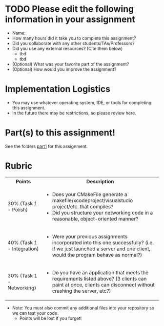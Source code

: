 # TODO Please edit the following information in your assignment

- Name:
- How many hours did it take you to complete this assignment?
- Did you collaborate with any other students/TAs/Professors?
- Did you use any external resources? (Cite them below)
  - tbd
  - tbd
- (Optional) What was your favorite part of the assignment?
- (Optional) How would you improve the assignment?

# Implementation Logistics

- You may use whatever operating system, IDE, or tools for completing this assignment.
- In the future there may be restrictions, so please review here.

# Part(s) to this assignment!

See the folders [part1](./part1) for this assignment.

# Rubric
 
  <table>
  <tbody>
    <tr>
      <th>Points</th>
      <th align="center">Description</th>
    </tr>
    <tr>	  
      <td>30% (Task 1 - Polish)</td>
	<td align="left"><ul><li>Does your CMakeFile generate a makefile/xcodeproject/visualstudio project/etc. that compiles?</li><li>Did you structure your networking code in a reasonable, object-oriented manner?</li></ul></td>
     </tr>
     <tr>
	<td>40% (Task 1 - Integration)</td>
	<td align="left"><ul><li>Were your previous assignments incorporated into this one successfully? (i.e. if we just launched a server and one client, would the program behave as normal?)</li></ul></td>
    </tr>	     
      <td>30% (Task 1 - Networking)</td>
	<td align="left"><ul><li>Do you have an application that meets the requirements listed above? (3 clients can paint at once, clients can disconnect without crashing the server, etc?)</li></ul></td> 
    </tr>
  </tbody>
</table>

* Note: You must also commit any additional files into your repository so we can test your code.
  * Points will be lost if you forget!
